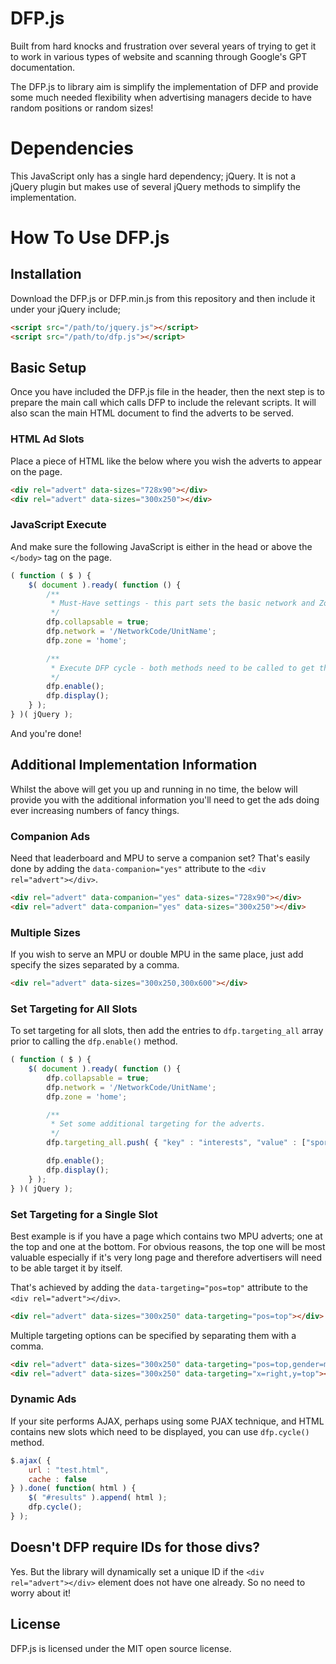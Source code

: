 # DFP.js

Built from hard knocks and frustration over several years of trying to get it to work in various types of website and scanning through Google's GPT documentation.

The DFP.js to library aim is simplify the implementation of DFP and provide some much needed flexibility when advertising managers decide to have random positions or random sizes!

# Dependencies

This JavaScript only has a single hard dependency; jQuery.  It is not a jQuery plugin but makes use of several jQuery methods to simplify the implementation.

# How To Use DFP.js

## Installation

Download the DFP.js or DFP.min.js from this repository and then include it under your jQuery include;

```html
<script src="/path/to/jquery.js"></script>
<script src="/path/to/dfp.js"></script>
```

## Basic Setup

Once you have included the DFP.js file in the header, then the next step is to prepare the main call which calls DFP to include the relevant scripts.  It will also scan the main HTML document to find the adverts to be served.

### HTML Ad Slots

Place a piece of HTML like the below where you wish the adverts to appear on the page.

```html
<div rel="advert" data-sizes="728x90"></div>
<div rel="advert" data-sizes="300x250"></div>
```

### JavaScript Execute

And make sure the following JavaScript is either in the head or above the `</body>` tag on the page.

```javascript
( function ( $ ) {
    $( document ).ready( function () {
    	/**
    	 * Must-Have settings - this part sets the basic network and Zone for the overall page.
    	 */
        dfp.collapsable = true;
        dfp.network = '/NetworkCode/UnitName';
        dfp.zone = 'home';

        /**
         * Execute DFP cycle - both methods need to be called to get the ads on the page to serve.
         */
        dfp.enable();
        dfp.display();
    } );
} )( jQuery );
```

And you're done!

## Additional Implementation Information

Whilst the above will get you up and running in no time, the below will provide you with the additional information you'll need to get the ads doing ever increasing numbers of fancy things.

### Companion Ads

Need that leaderboard and MPU to serve a companion set?  That's easily done by adding the `data-companion="yes"` attribute to the `<div rel="advert"></div>`.

```html
<div rel="advert" data-companion="yes" data-sizes="728x90"></div>
<div rel="advert" data-companion="yes" data-sizes="300x250"></div>
```

### Multiple Sizes

If you wish to serve an MPU or double MPU in the same place, just add specify the sizes separated by a comma.

```html
<div rel="advert" data-sizes="300x250,300x600"></div>
``` 

### Set Targeting for All Slots

To set targeting for all slots, then add the entries to `dfp.targeting_all` array prior to calling the `dfp.enable()` method.

```javascript
( function ( $ ) {
    $( document ).ready( function () {
        dfp.collapsable = true;
        dfp.network = '/NetworkCode/UnitName';
        dfp.zone = 'home';

        /**
         * Set some additional targeting for the adverts.
         */
        dfp.targeting_all.push( { "key" : "interests", "value" : ["sports", "music", "movies"] } );

        dfp.enable();
        dfp.display();
    } );
} )( jQuery );
```

### Set Targeting for a Single Slot

Best example is if you have a page which contains two MPU adverts; one at the top and one at the bottom.  For obvious reasons, the top one will be most valuable especially if it's very long page and therefore advertisers will need to be able target it by itself.

That's achieved by adding the `data-targeting="pos=top"` attribute to the `<div rel="advert"></div>`.

```html
<div rel="advert" data-sizes="300x250" data-targeting="pos=top"></div>
```

Multiple targeting options can be specified by separating them with a comma.

```html
<div rel="advert" data-sizes="300x250" data-targeting="pos=top,gender=male,age=20-30"></div>
<div rel="advert" data-sizes="300x250" data-targeting="x=right,y=top"></div>
```

### Dynamic Ads

If your site performs AJAX, perhaps using some PJAX technique, and HTML contains new slots which need to be displayed, you can use `dfp.cycle()` method.

```javascript
$.ajax( {
	url : "test.html",
	cache : false
} ).done( function( html ) {
	$( "#results" ).append( html );
	dfp.cycle();
} );
```

## Doesn't DFP require IDs for those divs?

Yes.  But the library will dynamically set a unique ID if the `<div rel="advert"></div>` element does not have one already.  So no need to worry about it!

## License

DFP.js is licensed under the MIT open source license.
